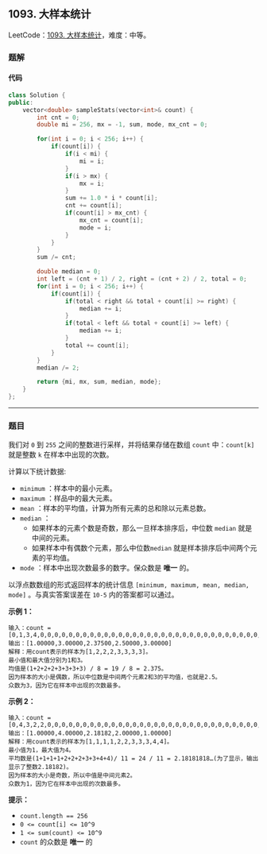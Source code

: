 ## 1093. 大样本统计

LeetCode：[1093. 大样本统计](https://leetcode.cn/problems/statistics-from-a-large-sample/)，难度：中等。

### 题解

#### 代码

```c++
class Solution {
public:
    vector<double> sampleStats(vector<int>& count) {
        int cnt = 0;
        double mi = 256, mx = -1, sum, mode, mx_cnt = 0;

        for(int i = 0; i < 256; i++) {
            if(count[i]) {
                if(i < mi) {
                    mi = i;
                }
                if(i > mx) {
                    mx = i;
                }
                sum += 1.0 * i * count[i];
                cnt += count[i];
                if(count[i] > mx_cnt) {
                    mx_cnt = count[i];
                    mode = i;
                }
            }
        }
        sum /= cnt;

        double median = 0;
        int left = (cnt + 1) / 2, right = (cnt + 2) / 2, total = 0;
        for(int i = 0; i < 256; i++) {
            if(count[i]) {
                if(total < right && total + count[i] >= right) {
                    median += i;
                }
                if(total < left && total + count[i] >= left) {
                    median += i;
                }
                total += count[i];
            }
        }
        median /= 2;

        return {mi, mx, sum, median, mode};
    }
};
```



---



### 题目

我们对 `0` 到 `255` 之间的整数进行采样，并将结果存储在数组 `count` 中：`count[k]` 就是整数 `k` 在样本中出现的次数。

计算以下统计数据:

- `minimum` ：样本中的最小元素。
- `maximum` ：样品中的最大元素。
- `mean` ：样本的平均值，计算为所有元素的总和除以元素总数。
- `median` ：
  - 如果样本的元素个数是奇数，那么一旦样本排序后，中位数 `median` 就是中间的元素。
  - 如果样本中有偶数个元素，那么中位数`median` 就是样本排序后中间两个元素的平均值。
- `mode` ：样本中出现次数最多的数字。保众数是 **唯一** 的。

以浮点数数组的形式返回样本的统计信息 `[minimum, maximum, mean, median, mode]` 。与真实答案误差在 `10-5` 内的答案都可以通过。

 

**示例 1：**

```
输入：count = [0,1,3,4,0,0,0,0,0,0,0,0,0,0,0,0,0,0,0,0,0,0,0,0,0,0,0,0,0,0,0,0,0,0,0,0,0,0,0,0,0,0,0,0,0,0,0,0,0,0,0,0,0,0,0,0,0,0,0,0,0,0,0,0,0,0,0,0,0,0,0,0,0,0,0,0,0,0,0,0,0,0,0,0,0,0,0,0,0,0,0,0,0,0,0,0,0,0,0,0,0,0,0,0,0,0,0,0,0,0,0,0,0,0,0,0,0,0,0,0,0,0,0,0,0,0,0,0,0,0,0,0,0,0,0,0,0,0,0,0,0,0,0,0,0,0,0,0,0,0,0,0,0,0,0,0,0,0,0,0,0,0,0,0,0,0,0,0,0,0,0,0,0,0,0,0,0,0,0,0,0,0,0,0,0,0,0,0,0,0,0,0,0,0,0,0,0,0,0,0,0,0,0,0,0,0,0,0,0,0,0,0,0,0,0,0,0,0,0,0,0,0,0,0,0,0,0,0,0,0,0,0,0,0,0,0,0,0,0,0,0,0,0,0,0,0,0,0,0,0,0,0,0,0,0,0]
输出：[1.00000,3.00000,2.37500,2.50000,3.00000]
解释：用count表示的样本为[1,2,2,2,3,3,3,3]。
最小值和最大值分别为1和3。
均值是(1+2+2+2+3+3+3+3) / 8 = 19 / 8 = 2.375。
因为样本的大小是偶数，所以中位数是中间两个元素2和3的平均值，也就是2.5。
众数为3，因为它在样本中出现的次数最多。
```

**示例 2：**

```
输入：count = [0,4,3,2,2,0,0,0,0,0,0,0,0,0,0,0,0,0,0,0,0,0,0,0,0,0,0,0,0,0,0,0,0,0,0,0,0,0,0,0,0,0,0,0,0,0,0,0,0,0,0,0,0,0,0,0,0,0,0,0,0,0,0,0,0,0,0,0,0,0,0,0,0,0,0,0,0,0,0,0,0,0,0,0,0,0,0,0,0,0,0,0,0,0,0,0,0,0,0,0,0,0,0,0,0,0,0,0,0,0,0,0,0,0,0,0,0,0,0,0,0,0,0,0,0,0,0,0,0,0,0,0,0,0,0,0,0,0,0,0,0,0,0,0,0,0,0,0,0,0,0,0,0,0,0,0,0,0,0,0,0,0,0,0,0,0,0,0,0,0,0,0,0,0,0,0,0,0,0,0,0,0,0,0,0,0,0,0,0,0,0,0,0,0,0,0,0,0,0,0,0,0,0,0,0,0,0,0,0,0,0,0,0,0,0,0,0,0,0,0,0,0,0,0,0,0,0,0,0,0,0,0,0,0,0,0,0,0,0,0,0,0,0,0,0,0,0,0,0,0,0,0,0,0,0,0]
输出：[1.00000,4.00000,2.18182,2.00000,1.00000]
解释：用count表示的样本为[1,1,1,1,2,2,3,3,3,4,4]。
最小值为1，最大值为4。
平均数是(1+1+1+1+2+2+2+3+3+4+4)/ 11 = 24 / 11 = 2.18181818…(为了显示，输出显示了整数2.18182)。
因为样本的大小是奇数，所以中值是中间元素2。
众数为1，因为它在样本中出现的次数最多。
```

 

**提示：**

- `count.length == 256`
- `0 <= count[i] <= 10^9`
- `1 <= sum(count) <= 10^9`
-  `count` 的众数是 **唯一** 的


